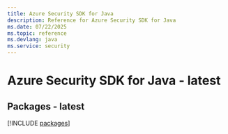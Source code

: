 ```yaml
---
title: Azure Security SDK for Java
description: Reference for Azure Security SDK for Java
ms.date: 07/22/2025
ms.topic: reference
ms.devlang: java
ms.service: security
---
```

# Azure Security SDK for Java - latest
## Packages - latest
[!INCLUDE [packages](security-index.md)]